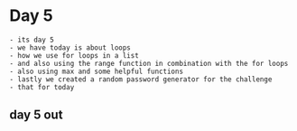 # Day 5
    - its day 5
    - we have today is about loops
    - how we use for loops in a list 
    - and also using the range function in combination with the for loops
    - also using max and some helpful functions
    - lastly we created a random password generator for the challenge
    - that for today

## day 5 out